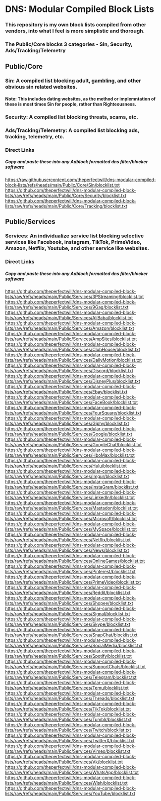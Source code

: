 # DNS: Modular Compiled Block Lists

### This repository is my own block lists compiled from other vendors, into what I feel is more simplistic and thorough.
### The Public/Core blocks 3 categories - Sin, Security, Ads/Tracking/Telemetry

## Public/Core

### Sin: A compiled list blocking adult, gambling, and other obvious sin related websites.
#### Note: This includes dating websites, as the method or implemntation of these is most times Sin for people, rather than Righteousness.

### Security: A compiled list blocking threats, scams, etc.

### Ads/Tracking/Telemetry: A compiled list blocking ads, tracking, telemetry, etc.

### **Direct Links**
##### Copy and paste these into any Adblock formatted dns filter/blocker software
https://raw.githubusercontent.com/theperfectwill/dns-modular-compiled-block-lists/refs/heads/main/Public/Core/Sin/blocklist.txt <br/>
https://github.com/theperfectwill/dns-modular-compiled-block-lists/raw/refs/heads/main/Public/Core/Security/blocklist.txt <br/>
https://github.com/theperfectwill/dns-modular-compiled-block-lists/raw/refs/heads/main/Public/Core/Tracking/blocklist.txt <br/>

## Public/Services

### Services: An individualize service list blocking selective services like Facebook, instagram, TikTok, PrimeVideo, Amazon, Netflix, Youtube, and other service like websites.

### **Direct Links**
##### Copy and paste these into any Adblock formatted dns filter/blocker software
https://github.com/theperfectwill/dns-modular-compiled-block-lists/raw/refs/heads/main/Public/Services/3PStreaming/blocklist.txt <br/>
https://github.com/theperfectwill/dns-modular-compiled-block-lists/raw/refs/heads/main/Public/Services/9Gag/blocklist.txt <br/>
https://github.com/theperfectwill/dns-modular-compiled-block-lists/raw/refs/heads/main/Public/Services/AliBaba/blocklist.txt <br/>
https://github.com/theperfectwill/dns-modular-compiled-block-lists/raw/refs/heads/main/Public/Services/Amazon/blocklist.txt <br/>
https://github.com/theperfectwill/dns-modular-compiled-block-lists/raw/refs/heads/main/Public/Services/AmpSites/blocklist.txt <br/>
https://github.com/theperfectwill/dns-modular-compiled-block-lists/raw/refs/heads/main/Public/Services/ClubHouse/blocklist.txt <br/>
https://github.com/theperfectwill/dns-modular-compiled-block-lists/raw/refs/heads/main/Public/Services/DailyMotion/blocklist.txt <br/>
https://github.com/theperfectwill/dns-modular-compiled-block-lists/raw/refs/heads/main/Public/Services/Discord/blocklist.txt <br/>
https://github.com/theperfectwill/dns-modular-compiled-block-lists/raw/refs/heads/main/Public/Services/DisneyPlus/blocklist.txt <br/>
https://github.com/theperfectwill/dns-modular-compiled-block-lists/raw/refs/heads/main/Public/Services/Ebay/blocklist.txt <br/>
https://github.com/theperfectwill/dns-modular-compiled-block-lists/raw/refs/heads/main/Public/Services/FaceBook/blocklist.txt <br/>
https://github.com/theperfectwill/dns-modular-compiled-block-lists/raw/refs/heads/main/Public/Services/FourSquare/blocklist.txt <br/>
https://github.com/theperfectwill/dns-modular-compiled-block-lists/raw/refs/heads/main/Public/Services/Giphy/blocklist.txt <br/>
https://github.com/theperfectwill/dns-modular-compiled-block-lists/raw/refs/heads/main/Public/Services/Google/blocklist.txt <br/>
https://github.com/theperfectwill/dns-modular-compiled-block-lists/raw/refs/heads/main/Public/Services/GoogleChat/blocklist.txt <br/>
https://github.com/theperfectwill/dns-modular-compiled-block-lists/raw/refs/heads/main/Public/Services/HboMax/blocklist.txt <br/>
https://github.com/theperfectwill/dns-modular-compiled-block-lists/raw/refs/heads/main/Public/Services/Hulu/blocklist.txt <br/>
https://github.com/theperfectwill/dns-modular-compiled-block-lists/raw/refs/heads/main/Public/Services/Imgur/blocklist.txt <br/>
https://github.com/theperfectwill/dns-modular-compiled-block-lists/raw/refs/heads/main/Public/Services/InstaGram/blocklist.txt <br/>
https://github.com/theperfectwill/dns-modular-compiled-block-lists/raw/refs/heads/main/Public/Services/LinkedIn/blocklist.txt <br/>
https://github.com/theperfectwill/dns-modular-compiled-block-lists/raw/refs/heads/main/Public/Services/Mastadon/blocklist.txt <br/>
https://github.com/theperfectwill/dns-modular-compiled-block-lists/raw/refs/heads/main/Public/Services/Microsoft/blocklist.txt <br/>
https://github.com/theperfectwill/dns-modular-compiled-block-lists/raw/refs/heads/main/Public/Services/MySpace/blocklist.txt <br/>
https://github.com/theperfectwill/dns-modular-compiled-block-lists/raw/refs/heads/main/Public/Services/Netflix/blocklist.txt <br/>
https://github.com/theperfectwill/dns-modular-compiled-block-lists/raw/refs/heads/main/Public/Services/News/blocklist.txt <br/>
https://github.com/theperfectwill/dns-modular-compiled-block-lists/raw/refs/heads/main/Public/Services/OnlineGames/blocklist.txt <br/>
https://github.com/theperfectwill/dns-modular-compiled-block-lists/raw/refs/heads/main/Public/Services/Pinterest/blocklist.txt <br/>
https://github.com/theperfectwill/dns-modular-compiled-block-lists/raw/refs/heads/main/Public/Services/PrimeVideo/blocklist.txt <br/>
https://github.com/theperfectwill/dns-modular-compiled-block-lists/raw/refs/heads/main/Public/Services/Reddit/blocklist.txt <br/>
https://github.com/theperfectwill/dns-modular-compiled-block-lists/raw/refs/heads/main/Public/Services/Shopee/blocklist.txt <br/>
https://github.com/theperfectwill/dns-modular-compiled-block-lists/raw/refs/heads/main/Public/Services/Signal/blocklist.txt <br/>
https://github.com/theperfectwill/dns-modular-compiled-block-lists/raw/refs/heads/main/Public/Services/Skype/blocklist.txt <br/>
https://github.com/theperfectwill/dns-modular-compiled-block-lists/raw/refs/heads/main/Public/Services/SnapChat/blocklist.txt <br/>
https://github.com/theperfectwill/dns-modular-compiled-block-lists/raw/refs/heads/main/Public/Services/SocialMedia/blocklist.txt <br/>
https://github.com/theperfectwill/dns-modular-compiled-block-lists/raw/refs/heads/main/Public/Services/Spotify/blocklist.txt <br/>
https://github.com/theperfectwill/dns-modular-compiled-block-lists/raw/refs/heads/main/Public/Services/SupportChats/blocklist.txt <br/>
https://github.com/theperfectwill/dns-modular-compiled-block-lists/raw/refs/heads/main/Public/Services/Telegram/blocklist.txt <br/>
https://github.com/theperfectwill/dns-modular-compiled-block-lists/raw/refs/heads/main/Public/Services/Temu/blocklist.txt <br/>
https://github.com/theperfectwill/dns-modular-compiled-block-lists/raw/refs/heads/main/Public/Services/Threads/blocklist.txt <br/>
https://github.com/theperfectwill/dns-modular-compiled-block-lists/raw/refs/heads/main/Public/Services/TikTok/blocklist.txt <br/>
https://github.com/theperfectwill/dns-modular-compiled-block-lists/raw/refs/heads/main/Public/Services/Tumblr/blocklist.txt <br/>
https://github.com/theperfectwill/dns-modular-compiled-block-lists/raw/refs/heads/main/Public/Services/Twitch/blocklist.txt <br/>
https://github.com/theperfectwill/dns-modular-compiled-block-lists/raw/refs/heads/main/Public/Services/TwitterX/blocklist.txt <br/>
https://github.com/theperfectwill/dns-modular-compiled-block-lists/raw/refs/heads/main/Public/Services/Vimeo/blocklist.txt <br/>
https://github.com/theperfectwill/dns-modular-compiled-block-lists/raw/refs/heads/main/Public/Services/Vk/blocklist.txt <br/>
https://github.com/theperfectwill/dns-modular-compiled-block-lists/raw/refs/heads/main/Public/Services/WhatsApp/blocklist.txt <br/>
https://github.com/theperfectwill/dns-modular-compiled-block-lists/raw/refs/heads/main/Public/Services/Wish/blocklist.txt <br/>
https://github.com/theperfectwill/dns-modular-compiled-block-lists/raw/refs/heads/main/Public/Services/YouTube/blocklist.txt <br/>